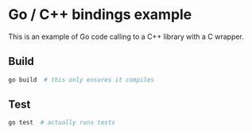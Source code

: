 # Go / C++ bindings example

This is an example of Go code calling to a C++ library with a C wrapper.

## Build

```sh
go build  # this only ensures it compiles
```


## Test

```sh
go test  # actually runs tests
```
